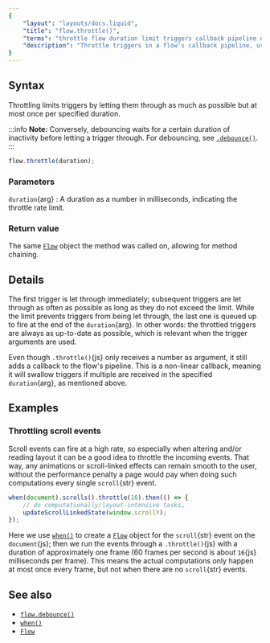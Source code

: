 ```yaml
---
{
	"layout": "layouts/docs.liquid",
	"title": "flow.throttle()",
	"terms": "throttle flow duration limit triggers callback pipeline debounce",
	"description": "Throttle triggers in a flow's callback pipeline, using a fixed rate limit."
}
---
```


## Syntax

Throttling limits triggers by letting them through as much as possible but at most once per specified duration.

:::info
**Note:** Conversely, debouncing waits for a certain duration of inactivity before letting a trigger through. For debouncing, see [`.debounce()`](/docs/flow/debounce/).
:::

```js
flow.throttle(duration);
```

### Parameters

`duration`{arg}
: A duration as a number in milliseconds, indicating the throttle rate limit.

### Return value

The same [`Flow`](/docs/flow/) object the method was called on, allowing for method chaining.

## Details

The first trigger is let through immediately; subsequent triggers are let through as often as possible as long as they do not exceed the limit. While the limit prevents triggers from being let through, the last one is queued up to fire at the end of the `duration`{arg}. In other words: the throttled triggers are always as up-to-date as possible, which is relevant when the trigger arguments are used.

Even though `.throttle()`{js} only receives a number as argument, it still adds a callback to the flow's pipeline. This is a non-linear callback, meaning it will swallow triggers if multiple are received in the specified `duration`{arg}, as mentioned above.

## Examples

### Throttling scroll events

Scroll events can fire at a high rate, so especially when altering and/or reading layout it can be a good idea to throttle the incoming events. That way, any animations or scroll-linked effects can remain smooth to the user, without the performance penalty a page would pay when doing such computations every single `scroll`{str} event.

```js
when(document).scrolls().throttle(16).then(() => {
	// do computationally/layout-intensive tasks…
	updateScrollLinkedState(window.scrollY);
});
```

Here we use [`when()`](/docs/when/) to create a [`Flow`](/docs/flow/) object for the `scroll`{str} event on the `document`{js}; then we run the events through a `.throttle()`{js} with a duration of approximately one frame (60 frames per second is about `16`{js} milliseconds per frame). This means the actual computations only happen at most once every frame, but not when there are no `scroll`{str} events.

## See also

- [`flow.debounce()`](/docs/flow/debounce/)
- [`when()`](/docs/when/)
- [`Flow`](/docs/flow/)
